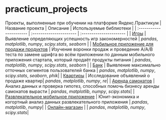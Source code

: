# practicum_projects
Проекты, выполненные при обучении на платформе Яндекс.Практикум
| Название проекта | Описание | Используемые библиотеки | 
| :---------------------- | :---------------------- | :---------------------- |
| [Игры](games_project) | Выявление определяющих успешность игр закономерностей | *pandas*, *matplotlib*, *numpy*, *scipy.stats*, *seaborn* |
| [Мобильное приложение для продажи продуктов](mobile_app_project) | Изучение воронки продаж и проведение A/A/B теста по замене шрифта во всём приложении по данным мобильного приложения стартапа, который продаёт продукты питания | *pandas*, *matplotlib*, *numpy*, *scipy.stats*, *seaborn* |
| [Банк](bank_project) | Выявление максимально отточных сегментов пользователей банка | *pandas*, *matplotlib*, *numpy*, *scipy.stats*, *seaborn*, *phik*|
| [Квартиры](apartments_project) | Исследование объявлений о продаже квартир| *pandas*, *matplotlib*, *numpy*, *re*|
| [Аренда самокатов](scooter_project) | Анализ данных и проверка гипотез, способных помочь бизнесу аренды самокатов вырасти | *pandas*, *matplotlib*, *numpy*, *scipy.stats*|
| [Развлекательное мобильное приложение](entertainment_app_project) | Юнит-экономика и когортный анализ данных развлекательного приложения | *pandas*, *matplotlib*, *numpy*|
| [Онлайн-магазин](online_store_project) |  | *pandas*, *matplotlib*, *numpy*, *scipy.stats*|
